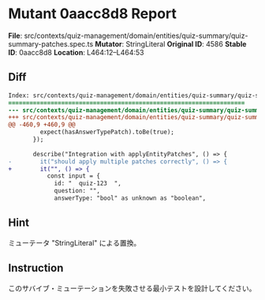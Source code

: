 # Mutant 0aacc8d8 Report

**File**: src/contexts/quiz-management/domain/entities/quiz-summary/quiz-summary-patches.spec.ts
**Mutator**: StringLiteral
**Original ID**: 4586
**Stable ID**: 0aacc8d8
**Location**: L464:12–L464:53

## Diff

```diff
Index: src/contexts/quiz-management/domain/entities/quiz-summary/quiz-summary-patches.spec.ts
===================================================================
--- src/contexts/quiz-management/domain/entities/quiz-summary/quiz-summary-patches.spec.ts	original
+++ src/contexts/quiz-management/domain/entities/quiz-summary/quiz-summary-patches.spec.ts	mutated #4586
@@ -460,9 +460,9 @@
         expect(hasAnswerTypePatch).toBe(true);
       });
 
       describe("Integration with applyEntityPatches", () => {
-        it("should apply multiple patches correctly", () => {
+        it("", () => {
           const input = {
             id: "  quiz-123  ",
             question: "",
             answerType: "bool" as unknown as "boolean",
```

## Hint

ミューテータ "StringLiteral" による置換。

## Instruction

このサバイブ・ミューテーションを失敗させる最小テストを設計してください。
